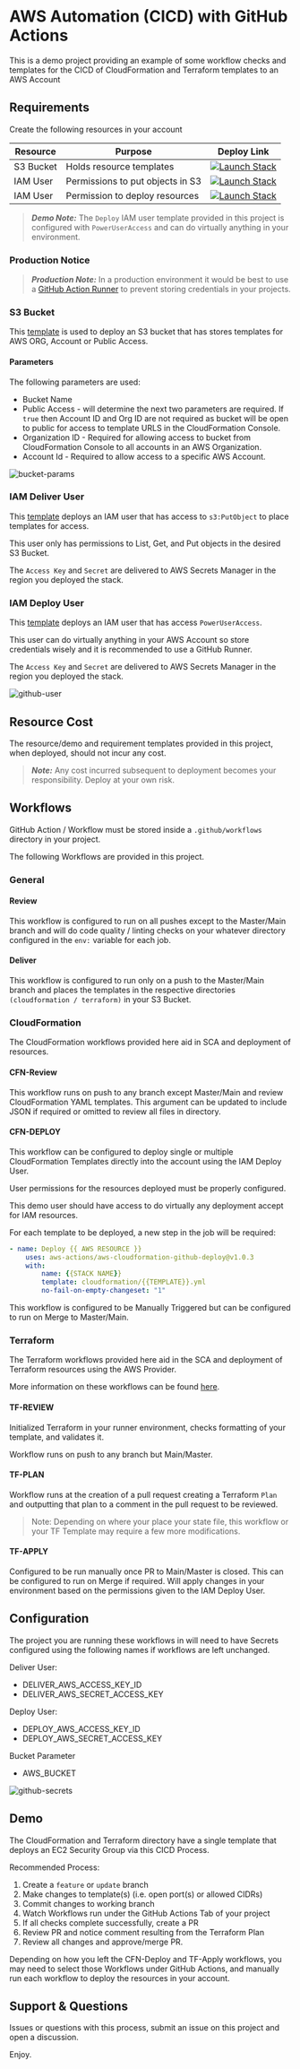 # AWS Automation (CICD) with GitHub Actions

This is a demo project providing an example of some workflow checks and templates for the CICD of CloudFormation and Terraform templates to an AWS Account

## Requirements

Create the following resources in your account

| Resource | Purpose | Deploy Link |
| ----- | ------------- | -------------------- |
| S3 Bucket | Holds resource templates | [![Launch Stack](https://s3.amazonaws.com/cloudformation-examples/cloudformation-launch-stack.png)](https://us-west-2.console.aws.amazon.com/cloudformation/home?region=us-west-2#/stacks/quickcreate?stackName=bucket-github-cicd&templateURL=https://s3.amazonaws.com/aws-support.tactfulcloud.com/cicd/bucket-github-templates.yml) |
| IAM User | Permissions to put objects in S3 | [![Launch Stack](https://s3.amazonaws.com/cloudformation-examples/cloudformation-launch-stack.png)](https://us-west-2.console.aws.amazon.com/cloudformation/home?region=us-west-2#/stacks/quickcreate?stackName=bucket-github-cicd&templateURL=https://s3.amazonaws.com/aws-support.tactfulcloud.com/cicd/user-github-deliver.yml) |
| IAM User | Permission to deploy resources |[![Launch Stack](https://s3.amazonaws.com/cloudformation-examples/cloudformation-launch-stack.png)](https://us-west-2.console.aws.amazon.com/cloudformation/home?region=us-west-2#/stacks/quickcreate?stackName=bucket-github-cicd&templateURL=https://s3.amazonaws.com/aws-support.tactfulcloud.com/cicd/user-github-deploy.yml) |

> ***Demo Note:*** The `Deploy` IAM user template provided in this project is configured with `PowerUserAccess` and can do virtually anything in your environment.

### Production Notice

> ***Production Note:*** In a production environment it would be best to use a [GitHub Action Runner](https://github.com/actions/runner) to prevent storing credentials in your projects.

### S3 Bucket

This [template](requirements/bucket-github-templates.yml) is used to deploy an S3 bucket that has stores templates for AWS ORG, Account or Public Access.

#### Parameters

The following parameters are used:

* Bucket Name
* Public Access - will determine the next two parameters are required. If `true` then Account ID and Org ID are not required as bucket will be open to public for access to template URLS in the CloudFormation Console.
* Organization ID - Required for allowing access to bucket from CloudFormation Console to all accounts in an AWS Organization.
* Account Id - Required to allow access to a specific AWS Account.

![bucket-params](images/bucket-stack-params.png)

### IAM Deliver User

This [template](requirements/user-github-deliver.yml) deploys an IAM user that has access to `s3:PutObject` to place templates for access.

This user only has permissions to List, Get, and Put objects in the desired S3 Bucket.

The `Access Key` and `Secret` are delivered to AWS Secrets Manager in the region you deployed the stack.

### IAM Deploy User

This [template](requirements/user-github-deploy.yml) deploys an IAM user that has access `PowerUserAccess`.

This user can do virtually anything in your AWS Account so store credentials wisely and it is recommended to use a GitHub Runner.

The `Access Key` and `Secret` are delivered to AWS Secrets Manager in the region you deployed the stack.

![github-user](images/github-user.png)

## Resource Cost

The resource/demo and requirement templates provided in this project, when deployed, should not incur any cost.

> ***Note:*** Any cost incurred subsequent to deployment becomes your responsibility. Deploy at your own risk.

## Workflows

GitHub Action / Workflow must be stored inside a `.github/workflows` directory in your project.

The following Workflows are provided in this project.

### General

#### Review

This workflow is configured to run on all pushes except to the Master/Main branch and will do code quality / linting checks on your whatever directory configured in the `env:` variable for each job.

#### Deliver

This workflow is configured to run only on a push to the Master/Main branch and places the templates in the respective directories `(cloudformation / terraform)` in your S3 Bucket.

### CloudFormation

The CloudFormation workflows provided here aid in SCA and deployment of resources.

#### CFN-Review

This workflow runs on push to any branch except Master/Main and review CloudFormation YAML templates. This argument can be updated to include JSON if required or omitted to review all files in directory.

#### CFN-DEPLOY

This workflow can be configured to deploy single or multiple CloudFormation Templates directly into the account using the IAM Deploy User.

User permissions for the resources deployed must be properly configured.

This demo user should have access to do virtually any deployment accept for IAM resources.

For each template to be deployed, a new step in the job will be required:

```yaml
- name: Deploy {{ AWS RESOURCE }}
    uses: aws-actions/aws-cloudformation-github-deploy@v1.0.3
    with:
        name: {{STACK NAME}}
        template: cloudformation/{{TEMPLATE}}.yml
        no-fail-on-empty-changeset: "1"
```

This workflow is configured to be Manually Triggered but can be configured to run on Merge to Master/Main.

### Terraform

The Terraform workflows provided here aid in the SCA and deployment of Terraform resources using the AWS Provider.

More information on these workflows can be found [here](https://github.com/marketplace/actions/hashicorp-setup-terraform).

#### TF-REVIEW

Initialized Terraform in your runner environment, checks formatting of your template, and validates it.

Workflow runs on push to any branch but Main/Master.

#### TF-PLAN

Workflow runs at the creation of a pull request creating a Terraform `Plan` and outputting that plan to a comment in the pull request to be reviewed.

> Note: Depending on where your place your state file, this workflow or your TF Template may require a few more modifications.

#### TF-APPLY

Configured to be run manually once PR to Main/Master is closed.
This can be configured to run on Merge if required.
Will apply changes in your environment based on the permissions given to the IAM Deploy User.

## Configuration

The project you are running these workflows in will need to have Secrets configured using the following names if workflows are left unchanged.

Deliver User:

* DELIVER_AWS_ACCESS_KEY_ID
* DELIVER_AWS_SECRET_ACCESS_KEY

Deploy User:

* DEPLOY_AWS_ACCESS_KEY_ID
* DEPLOY_AWS_SECRET_ACCESS_KEY

Bucket Parameter

* AWS_BUCKET

![github-secrets](images/github-secrets.png)

## Demo

The CloudFormation and Terraform directory have a single template that deploys an EC2 Security Group via this CICD Process.

Recommended Process:

1. Create a `feature` or `update` branch
2. Make changes to template(s) (i.e. open port(s) or allowed CIDRs)
3. Commit changes to working branch
4. Watch Workflows run under the GitHub Actions Tab of your project
5. If all checks complete successfully, create a PR
6. Review PR and notice comment resulting from the Terraform Plan
7. Review all changes and approve/merge PR.

Depending on how you left the CFN-Deploy and TF-Apply workflows, you may need to select those Workflows under GitHub Actions, and manually run each workflow to deploy the resources in your account.

## Support & Questions

Issues or questions with this process, submit an issue on this project and open a discussion.

Enjoy.
